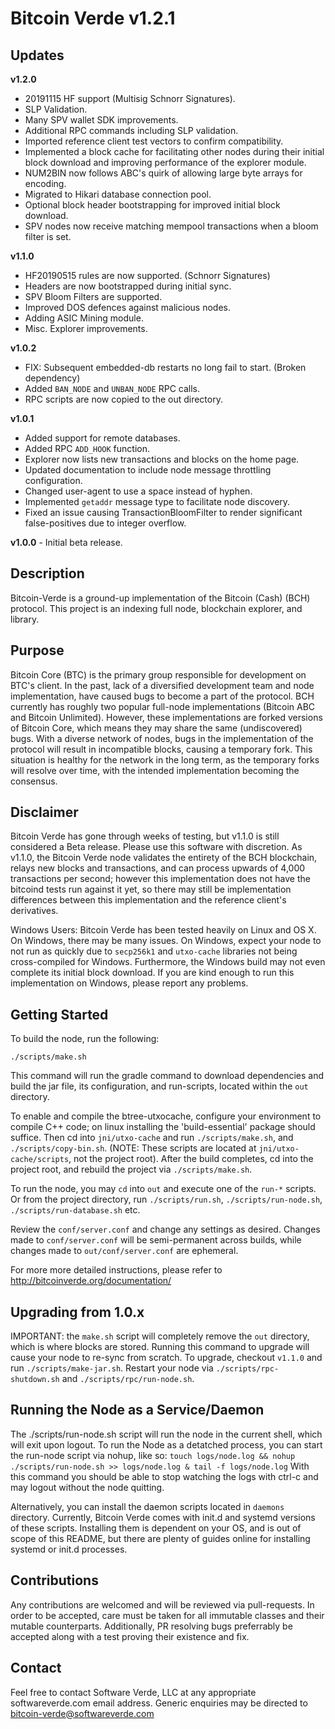 # Bitcoin Verde v1.2.1


## Updates

**v1.2.0**
- 20191115 HF support (Multisig Schnorr Signatures).
- SLP Validation.
- Many SPV wallet SDK improvements.
- Additional RPC commands including SLP validation.
- Imported reference client test vectors to confirm compatibility.
- Implemented a block cache for facilitating other nodes during their initial block download and improving performance of the explorer module.
- NUM2BIN now follows ABC's quirk of allowing large byte arrays for encoding.
- Migrated to Hikari database connection pool.
- Optional block header bootstrapping for improved initial block download.
- SPV nodes now receive matching mempool transactions when a bloom filter is set.

**v1.1.0**

- HF20190515 rules are now supported. (Schnorr Signatures)
- Headers are now bootstrapped during initial sync.
- SPV Bloom Filters are supported.
- Improved DOS defences against malicious nodes.
- Adding ASIC Mining module.
- Misc. Explorer improvements.


**v1.0.2**

- FIX: Subsequent embedded-db restarts no long fail to start. (Broken dependency)
- Added `BAN_NODE` and `UNBAN_NODE` RPC calls.
- RPC scripts are now copied to the out directory.

**v1.0.1**

- Added support for remote databases.
- Added RPC `ADD_HOOK` function.
- Explorer now lists new transactions and blocks on the home page.
- Updated documentation to include node message throttling configuration.
- Changed user-agent to use a space instead of hyphen.
- Implemented `getaddr` message type to facilitate node discovery.
- Fixed an issue causing TransactionBloomFilter to render significant false-positives due to integer overflow.

**v1.0.0** - Initial beta release.


## Description


Bitcoin-Verde is a ground-up implementation of the Bitcoin (Cash) (BCH) protocol.  This project is an
indexing full node, blockchain explorer, and library.


## Purpose


Bitcoin Core (BTC) is the primary group responsible for development on BTC's client.  In the past, lack of
a diversified development team and node implementation, have caused bugs to become a part of the protocol.
BCH currently has roughly two popular full-node implementations (Bitcoin ABC and Bitcoin Unlimited).
However, these implementations are forked versions of Bitcoin Core, which means they may share the same
(undiscovered) bugs.  With a diverse network of nodes, bugs in the implementation of the protocol will
result in incompatible blocks, causing a temporary fork.  This situation is healthy for the network in
the long term, as the temporary forks will resolve over time, with the intended implementation becoming
the consensus.


## Disclaimer


Bitcoin Verde has gone through weeks of testing, but v1.1.0 is still considered a Beta release.  Please
use this software with discretion.  As v1.1.0, the Bitcoin Verde node validates the entirety of the BCH
blockchain, relays new blocks and transactions, and can process upwards of 4,000 transactions per second;
however this implementation does not have the bitcoind tests run against it yet, so there may still be
implementation differences between this implementation and the reference client's derivatives.


Windows Users: Bitcoin Verde has been tested heavily on Linux and OS X.  On Windows, there may be many
issues.  On Windows, expect your node to not run as quickly due to `secp256k1` and `utxo-cache` libraries
not being cross-compiled for Windows.  Furthermore, the Windows build may not even complete its initial
block download.  If you are kind enough to run this implementation on Windows, please report any problems.

## Getting Started


To build the node, run the following:

```
./scripts/make.sh
```

This command will run the gradle command to download dependencies and build the jar file, its
configuration, and run-scripts, located within the `out` directory.


To enable and compile the btree-utxocache, configure your environment to compile C++ code; on linux
installing the 'build-essential' package should suffice. Then cd into `jni/utxo-cache` and run
`./scripts/make.sh`, and `./scripts/copy-bin.sh`.  (NOTE: These scripts are located at
`jni/utxo-cache/scripts`, not the project root).  After the build completes, cd into the project
root, and rebuild the project via `./scripts/make.sh`.


To run the node, you may `cd` into `out` and execute one of the `run-*` scripts. Or from the project
directory, run `./scripts/run.sh`, `./scripts/run-node.sh`, `./scripts/run-database.sh` etc.


Review the `conf/server.conf` and change any settings as desired.  Changes made to `conf/server.conf`
will be semi-permanent across builds, while changes made to `out/conf/server.conf` are ephemeral.


For more more detailed instructions, please refer to http://bitcoinverde.org/documentation/


## Upgrading from 1.0.x


IMPORTANT: the `make.sh` script will completely remove the `out` directory, which is where blocks
are stored.  Running this command to upgrade will cause your node to re-sync from scratch.  To
upgrade, checkout `v1.1.0` and run `./scripts/make-jar.sh`.  Restart your node via
`./scripts/rpc-shutdown.sh` and `./scripts/rpc/run-node.sh`.


## Running the Node as a Service/Daemon


The ./scripts/run-node.sh script will run the node in the current shell, which will exit upon logout.
To run the Node as a detatched process, you can start the run-node script via nohup, like so:
`touch logs/node.log && nohup ./scripts/run-node.sh >> logs/node.log & tail -f logs/node.log`
With this command you should be able to stop watching the logs with ctrl-c and may logout without
the node quitting.

Alternatively, you can install the daemon scripts located in `daemons` directory.  Currently,
Bitcoin Verde comes with init.d and systemd versions of these scripts.  Installing them is
dependent on your OS, and is out of scope of this README, but there are plenty of guides online
for installing systemd or init.d processes.


## Contributions


Any contributions are welcomed and will be reviewed via pull-requests.  In order to be accepted,
care must be taken for all immutable classes and their mutable counterparts.  Additionally, PR
resolving bugs preferrably be accepted along with a test proving their existence and fix.


## Contact


Feel free to contact Software Verde, LLC at any appropriate softwareverde.com email address.
Generic enquiries may be directed to bitcoin-verde@softwareverde.com

